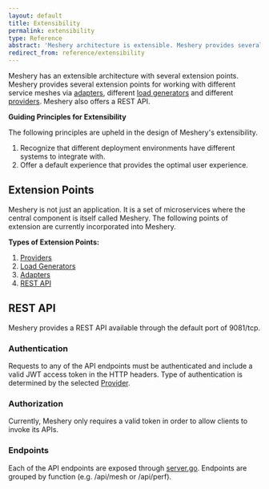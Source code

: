 ```yaml
---
layout: default
title: Extensibility
permalink: extensibility
type: Reference
abstract: 'Meshery architecture is extensible. Meshery provides several extension points for working with different service meshes via <a href="extensibility#adapters">adapters</a>, <a href="extensibility#load-generators">load generators</a> and <a href="extensibility#providers">providers</a>.'
redirect_from: reference/extensibility
---
```


Meshery has an extensible architecture with several extension points. Meshery provides several extension points for working with different service meshes via [adapters](#adapters), different [load generators](#load-generators) and different [providers](#providers). Meshery also offers a REST API.

**Guiding Principles for Extensibility**

The following principles are upheld in the design of Meshery's extensibility.

1. Recognize that different deployment environments have different systems to integrate with.
1. Offer a default experience that provides the optimal user experience.

## Extension Points

Meshery is not just an application. It is a set of microservices where the central component is itself called Meshery. The following points of extension are currently incorporated into Meshery.

**Types of Extension Points:**

1. [Providers](providers)
1. [Load Generators](load-generators)
1. [Adapters](adapters)
1. [REST API](#rest-api)

## REST API
Meshery provides a REST API available through the default port of 9081/tcp.

### Authentication
Requests to any of the API endpoints must be authenticated and include a valid JWT access token in the HTTP headers.
Type of authentication is determined by the selected [Provider](#providers).

### Authorization
Currently, Meshery only requires a valid token in order to allow clients to invoke its APIs.

### Endpoints
Each of the API endpoints are exposed through [server.go](https://github.com/layer5io/meshery/blob/master/router/server.go).
Endpoints are grouped by function (e.g. /api/mesh or /api/perf).
